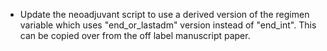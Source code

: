 
- Update the neoadjuvant script to use a derived version of the regimen variable
    which uses "end_or_lastadm" version instead of "end_int".   This can be copied
    over from the off label manuscript paper.